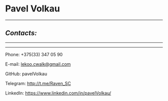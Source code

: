 # **Pavel Volkau**

---

## **_Contacts:_**

---

---

Phone: +375(33) 347 05 90

E-mail: lekoo.cwalk@gmail.com

GitHub: pavelVolkau

Telegram: http://t.me/Raven_SC

LinkedIn: https://www.linkedin.com/in/pavelVolkau/
